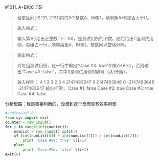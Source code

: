 #1011. A+B和C (15)
>给定区间[-2^31, 2^31]内的3个整数A、B和C，请判断A+B是否大于C。

>输入格式：

>输入第1行给出正整数T(<=10)，是测试用例的个数。随后给出T组测试用例，每组占一行，顺序给出A、B和C。整数间以空格分隔。

>输出格式：

>对每组测试用例，在一行中输出“Case #X: true”如果A+B>C，否则输出“Case #X: false”，其中X是测试用例的编号（从1开始）。

>输入样例：
4
1 2 3
2 3 4
2147483647 0 2147483646
0 -2147483648 -2147483647
输出样例：
Case #1: false
Case #2: true
Case #3: true
Case #4: false

分析思路：我是直接判断的，没想到这个反而没有效率问题

```python
#coding=utf-8
from sys import exit
counter = raw_input()
for i in range(int(counter)):
    numList = raw_input().split()
    if (int(numList[0]) + int(numList[1])) > int(numList[2]):
        print 'Case #%d: true' %(i+1)
    else:
        print 'Case #%d: false' %(i+1)
exit(0)
```
